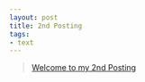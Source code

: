 ```yaml
---
layout: post
title: 2nd Posting
tags: 
- text
---
```


> [Welcome to my 2nd Posting](https://janghan-kor.tistory.com/57)
